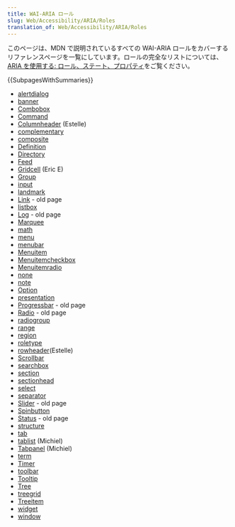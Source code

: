 ```yaml
---
title: WAI-ARIA ロール
slug: Web/Accessibility/ARIA/Roles
translation_of: Web/Accessibility/ARIA/Roles
---
```

このページは、MDN で説明されているすべての WAI-ARIA ロールをカバーするリファレンスページを一覧にしています。ロールの完全なリストについては、[ARIA を使用する: ロール、ステート、プロパティ](/ja/docs/Web/Accessibility/ARIA/ARIA_Techniques)をご覧ください。

{{SubpagesWithSummaries}}

- [alertdialog](/ja/docs/Web/Accessibility/ARIA/Roles/Alertdialog_Role)
- [banner](/ja/docs/Web/Accessibility/ARIA/Roles/Banner_Role)
- [Combobox](/ja/docs/Web/Accessibility/ARIA/Roles/Combobox_Role)
- [Command](/ja/docs/Web/Accessibility/ARIA/Roles/Command_Role)
- [Columnheader](/ja/docs/Web/Accessibility/ARIA/Roles/Columnheader_Role) (Estelle)
- [complementary](/ja/docs/Web/Accessibility/ARIA/ARIA_Techniques/Complementary_role)
- [composite](/ja/docs/Web/Accessibility/ARIA/Roles/Composite_Role)
- [Definition](/ja/docs/Web/Accessibility/ARIA/Roles/Definition_Role)
- [Directory](/ja/docs/Web/Accessibility/ARIA/Roles/Directory_Role)
- [Feed](/ja/docs/Web/Accessibility/ARIA/Roles/Feed_Role)
- [Gridcell](/ja/docs/Web/Accessibility/ARIA/Roles/Gridcell_Role) (Eric E)
- [Group](/ja/docs/Web/Accessibility/ARIA/Roles/Group_Role)
- [input](/ja/docs/Web/Accessibility/ARIA/Roles/Input_Role)
- [landmark](/ja/docs/Web/Accessibility/ARIA/Roles/Landmark_Role)
- [Link](/ja/docs/Web/Accessibility/ARIA/Roles/Link_Role) - old page
- [listbox](/ja/docs/Web/Accessibility/ARIA/Roles/Listbox_Role)
- [Log](/ja/docs/Web/Accessibility/ARIA/Roles/Log_Role) - old page
- [Marquee](/ja/docs/Web/Accessibility/ARIA/Roles/Marquee_Role)
- [math](/ja/docs/Web/Accessibility/ARIA/Roles/Math_Role)
- [menu](/ja/docs/Web/Accessibility/ARIA/Roles/Menu_Role)
- [menubar](/ja/docs/Web/Accessibility/ARIA/Roles/Menubar_Role)
- [Menuitem](/ja/docs/Web/Accessibility/ARIA/Roles/Menuiitem_Role)
- [Menuitemcheckbox](/ja/docs/Web/Accessibility/ARIA/Roles/Menuitemcheckbox_Role)
- [Menuitemradio](/ja/docs/Web/Accessibility/ARIA/Roles/Menuitemradio_Role)
- [none](/ja/docs/Web/Accessibility/ARIA/Roles/None_Role)
- [note](/ja/docs/Web/Accessibility/ARIA/Roles/Note_Role)
- [Option](/ja/docs/Web/Accessibility/ARIA/Roles/Option_Role)
- [presentation](/ja/docs/Web/Accessibility/ARIA/Roles/Presentation_Role)
- [Progressbar](/ja/docs/Web/Accessibility/ARIA/Roles/Progressbar_Role) - old page
- [Radio](/ja/docs/Web/Accessibility/ARIA/Roles/Radio_Role) - old page
- [radiogroup](/ja/docs/Web/Accessibility/ARIA/Roles/Radiogroup_Role)
- [range](/ja/docs/Web/Accessibility/ARIA/Roles/Range_Role)
- [region](/ja/docs/Web/Accessibility/ARIA/Roles/Region_Role)
- [roletype](/ja/docs/Web/Accessibility/ARIA/Roles/Roletype_Role)
- [rowheader](/ja/docs/Web/Accessibility/ARIA/Roles/Rowheader_Role)(Estelle)
- [Scrollbar](/ja/docs/Web/Accessibility/ARIA/Roles/Scrollbar_Role)
- [searchbox](/ja/docs/Web/Accessibility/ARIA/Roles/Searchbox_Role)
- [section](/ja/docs/Web/Accessibility/ARIA/Roles/Section_Role)
- [sectionhead](/ja/docs/Web/Accessibility/ARIA/Roles/Sectionhead_Role)
- [select](/ja/docs/Web/Accessibility/ARIA/Roles/Select_Role)
- [separator](/ja/docs/Web/Accessibility/ARIA/Roles/Separator_Role)
- [Slider](/ja/docs/Web/Accessibility/ARIA/Roles/Slider_Role) - old page
- [Spinbutton](/ja/docs/Web/Accessibility/ARIA/Roles/Spinbutton_Role)
- [Status](/ja/docs/Web/Accessibility/ARIA/Roles/Status_Role) - old page
- [structure](/ja/docs/Web/Accessibility/ARIA/Roles/Structure_Role)
- [tab](/ja/docs/Web/Accessibility/ARIA/Roles/Tab_role)
- [tablist](/ja/docs/Web/Accessibility/ARIA/Roles/Tablist_Role) (Michiel)
- [Tabpanel](/ja/docs/Web/Accessibility/ARIA/Roles/Tabpanel_Role) (Michiel)
- [term](/ja/docs/Web/Accessibility/ARIA/Roles/Term_Role)
- [Timer](/ja/docs/Web/Accessibility/ARIA/Roles/Time_Role)
- [toolbar](/ja/docs/Web/Accessibility/ARIA/Roles/Toolbar_Role)
- [Tooltip](/ja/docs/Web/Accessibility/ARIA/Roles/Tooltip_Role)
- [Tree](/ja/docs/Web/Accessibility/ARIA/Roles/Tree_Role)
- [treegrid](/ja/docs/Web/Accessibility/ARIA/Roles/Treegrid_Role)
- [Treeitem](/ja/docs/Web/Accessibility/ARIA/Roles/Treeitem_Role)
- [widget](/ja/docs/Web/Accessibility/ARIA/Roles/Widget_Role)
- [window](/ja/docs/Web/Accessibility/ARIA/Roles/Window_Role)
